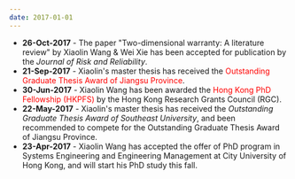 ```yaml
---
date: 2017-01-01
---
```

<ul>
  <li><b>26-Oct-2017</b> - The paper "Two-dimensional warranty: A literature review" by Xiaolin Wang & Wei Xie has been accepted for publication by the <i>Journal of Risk and Reliability</i>.</li>
  <li><b>21-Sep-2017</b> - Xiaolin's master thesis has received the <font color="#FF0000">Outstanding Graduate Thesis Award of Jiangsu Province</font>.</li>
  <li><b>30-Jun-2017</b> - Xiaolin Wang has been awarded the <font color="#FF0000">Hong Kong PhD Fellowship (HKPFS)</font> by the Hong Kong Research Grants Council (RGC).  </li>
  <li><b>22-May-2017</b> - Xiaolin's master thesis has received the <i>Outstanding Graduate Thesis Award of Southeast University</i>, and been recommended to compete for the Outstanding Graduate Thesis Award of Jiangsu Province.</li>
  <li><b>23-Apr-2017</b> - Xiaolin Wang has accepted the offer of PhD program in Systems Engineering and Engineering Management at City University of Hong Kong, and will start his PhD study this fall.</li>
<ul>
